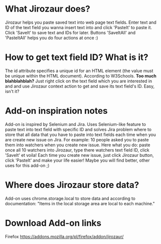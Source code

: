 # What Jirozaur does?
Jirozaur helps you paste saved text into web page text fields.
Enter text and ID of the text field you wanna insert text into and click 'PasteIt' to paste it. Click 'SaveIt' to save text and IDs for later. Buttons 'SaveItAll' and 'PasteItAll' helps you do four actions at once :)

# How to get text field ID? What is it?
The id attribute specifies a unique id for an HTML element (the value must be unique within the HTML document). According to W3Schools. **Too much blahblahblah?** Just right click on the text field which you are interested in and and use Jirozaur context action to get and save its text field's ID. Easy, isn't it?

# Add-on inspiration notes
Add-on is inspired by Selenium and Jira. Uses Selenium-like feature to paste text into text field with specific ID and solves Jira problem where to store that all data that you have to paste into text fields each time when you are create new issue on Jira.
For example: 10 people asked you to paste them into watchers when you create new issue. Here what you do: paste once all 10 watchers into Jirozaur, type there watchers text field ID, click 'SaveIt' et voila! Each time you create new issue, just click Jirozaur button, click 'PasteIt' and make your life easier! Maybe you will find better, other uses for this add-on ;)

# Where does Jirozaur store data?
Add-on uses chrome.storage.local to store data and according to documentation: "Items in the local storage area are local to each machine."

# Download Add-on links
Firefox https://addons.mozilla.org/pl/firefox/addon/jirozaur/
